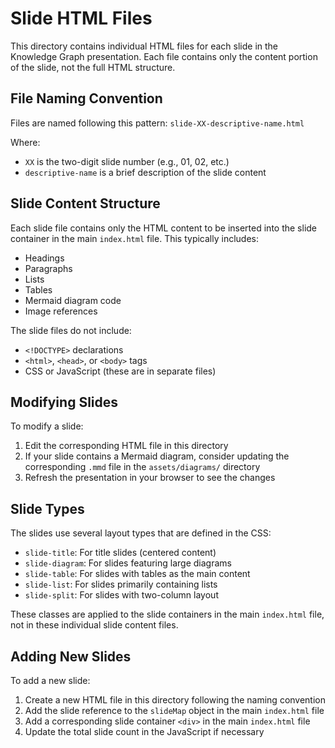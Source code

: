 # Slide HTML Files

This directory contains individual HTML files for each slide in the Knowledge Graph presentation. Each file contains only the content portion of the slide, not the full HTML structure.

## File Naming Convention

Files are named following this pattern:
`slide-XX-descriptive-name.html`

Where:
- `XX` is the two-digit slide number (e.g., 01, 02, etc.)
- `descriptive-name` is a brief description of the slide content

## Slide Content Structure

Each slide file contains only the HTML content to be inserted into the slide container in the main `index.html` file. This typically includes:

- Headings
- Paragraphs
- Lists
- Tables
- Mermaid diagram code
- Image references

The slide files do not include:
- `<!DOCTYPE>` declarations
- `<html>`, `<head>`, or `<body>` tags
- CSS or JavaScript (these are in separate files)

## Modifying Slides

To modify a slide:

1. Edit the corresponding HTML file in this directory
2. If your slide contains a Mermaid diagram, consider updating the corresponding `.mmd` file in the `assets/diagrams/` directory
3. Refresh the presentation in your browser to see the changes

## Slide Types

The slides use several layout types that are defined in the CSS:

- `slide-title`: For title slides (centered content)
- `slide-diagram`: For slides featuring large diagrams
- `slide-table`: For slides with tables as the main content
- `slide-list`: For slides primarily containing lists
- `slide-split`: For slides with two-column layout

These classes are applied to the slide containers in the main `index.html` file, not in these individual slide content files.

## Adding New Slides

To add a new slide:

1. Create a new HTML file in this directory following the naming convention
2. Add the slide reference to the `slideMap` object in the main `index.html` file
3. Add a corresponding slide container `<div>` in the main `index.html` file
4. Update the total slide count in the JavaScript if necessary